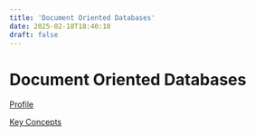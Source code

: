 ```yaml
---
title: 'Document Oriented Databases'
date: 2025-02-18T18:40:10
draft: false
---
```


# Document Oriented Databases

[Profile](Document%20Oriented%20Databases%20e4a5d9654bc64aba9dbd6a7b2097bda5/Profile%20694f35c2672a4b72a1956e8c0919a277.md)

[Key Concepts](Document%20Oriented%20Databases%20e4a5d9654bc64aba9dbd6a7b2097bda5/Key%20Concepts%20aff598953ccc4865bc9373635fe5b137.md)
